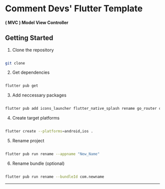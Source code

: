 # Comment Devs' Flutter Template

#### ( MVC ) Model View Controller

## Getting Started

1. Clone the repository

```bash

git clone

```

2. Get dependencies

```bash

flutter pub get

```

3. Add neccessary packages

```bash

flutter pub add icons_launcher flutter_native_splash rename go_router dio

```

4. Create target platforms

```bash

flutter create --platforms=android,ios .

```

5. Rename project

```bash

flutter pub run rename --appname "New_Name"

```

6. Rename bundle (optional)

```bash

flutter pub run rename --bundleId com.newname

```

---

